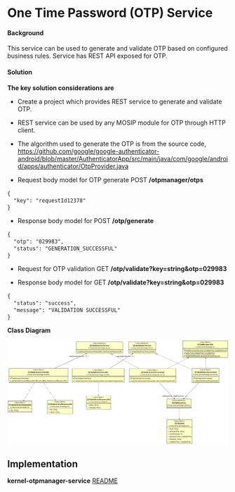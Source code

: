 # One Time Password (OTP) Service

#### Background

This service can be used to generate and validate OTP based on configured business rules. Service has REST API exposed for OTP. 


#### Solution


**The key solution considerations are**


- Create a project which provides REST service to generate and validate OTP.


- REST service can be used by any MOSIP module for OTP through HTTP client.

- The algorithm used to generate the OTP is from the source code, https://github.com/google/google-authenticator-android/blob/master/AuthenticatorApp/src/main/java/com/google/android/apps/authenticator/OtpProvider.java


- Request body model for OTP generate POST **/otpmanager/otps**

```
{
  "key": "requestId12378"
}
```



- Response body model for POST **/otp/generate**

```
{
  "otp": "029983",
  "status": "GENERATION_SUCCESSFUL"
}
```



- Request for OTP validation GET **/otp/validate?key=string&otp=029983**


- Response body model for GET **/otp/validate?key=string&otp=029983**

```
{
  "status": "success",
  "message": "VALIDATION SUCCESSFUL"
}
```


**Class Diagram**



![Class Diagram](_images/kernel-otpmanager-cd.png)


## Implementation


**kernel-otpmanager-service** [README](../../../kernel/kernel-otpmanager-service/README.md)

